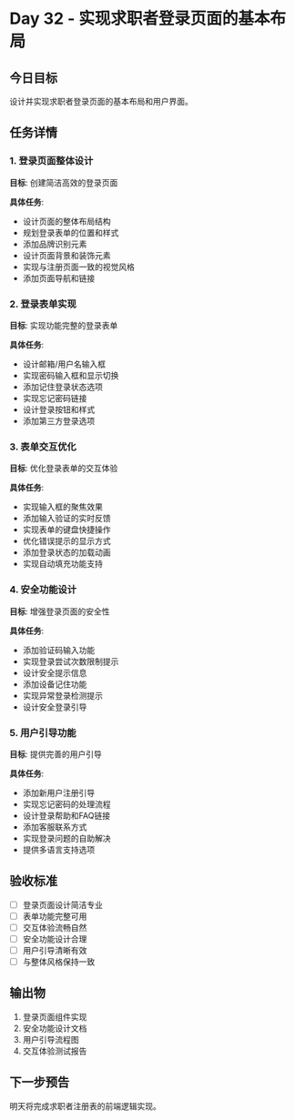 # Day 32 - 实现求职者登录页面的基本布局

## 今日目标
设计并实现求职者登录页面的基本布局和用户界面。

## 任务详情

### 1. 登录页面整体设计
**目标**: 创建简洁高效的登录页面

**具体任务**:
- 设计页面的整体布局结构
- 规划登录表单的位置和样式
- 添加品牌识别元素
- 设计页面背景和装饰元素
- 实现与注册页面一致的视觉风格
- 添加页面导航和链接

### 2. 登录表单实现
**目标**: 实现功能完整的登录表单

**具体任务**:
- 设计邮箱/用户名输入框
- 实现密码输入框和显示切换
- 添加记住登录状态选项
- 实现忘记密码链接
- 设计登录按钮和样式
- 添加第三方登录选项

### 3. 表单交互优化
**目标**: 优化登录表单的交互体验

**具体任务**:
- 实现输入框的聚焦效果
- 添加输入验证的实时反馈
- 实现表单的键盘快捷操作
- 优化错误提示的显示方式
- 添加登录状态的加载动画
- 实现自动填充功能支持

### 4. 安全功能设计
**目标**: 增强登录页面的安全性

**具体任务**:
- 添加验证码输入功能
- 实现登录尝试次数限制提示
- 设计安全提示信息
- 添加设备记住功能
- 实现异常登录检测提示
- 设计安全登录引导

### 5. 用户引导功能
**目标**: 提供完善的用户引导

**具体任务**:
- 添加新用户注册引导
- 实现忘记密码的处理流程
- 设计登录帮助和FAQ链接
- 添加客服联系方式
- 实现登录问题的自助解决
- 提供多语言支持选项

## 验收标准
- [ ] 登录页面设计简洁专业
- [ ] 表单功能完整可用
- [ ] 交互体验流畅自然
- [ ] 安全功能设计合理
- [ ] 用户引导清晰有效
- [ ] 与整体风格保持一致

## 输出物
1. 登录页面组件实现
2. 安全功能设计文档
3. 用户引导流程图
4. 交互体验测试报告

## 下一步预告
明天将完成求职者注册表的前端逻辑实现。
